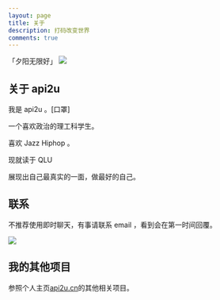 ```yaml
---
layout: page
title: 关于
description: 打码改变世界
comments: true
---
```


「夕阳无限好」
![](https://tva1.sinaimg.cn/large/007X8olVly1g8mf4yvxybj31400u01ky.jpg)


## 关于 api2u

我是 api2u 。[口罩]

一个喜欢政治的理工科学生。

喜欢 Jazz Hiphop 。

现就读于 QLU 

展现出自己最真实的一面，做最好的自己。

## 联系

不推荐使用即时聊天，有事请联系 email ，看到会在第一时间回覆。



![](https://img.api2u.cn/2020/03/05/15834156187945.jpg)




## 我的其他项目

 参照个人主页[api2u.cn](http://api2u.cn)的其他相关项目。